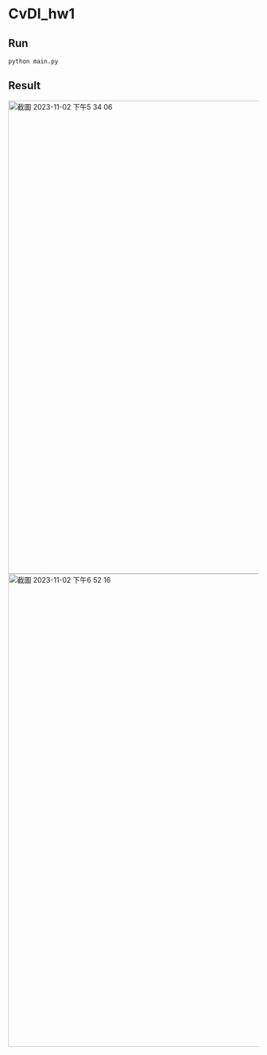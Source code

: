 # CvDl_hw1

## Run
```shell
python main.py
```
## Result
<img width="952" alt="截圖 2023-11-02 下午5 34 06" src="https://github.com/sw-shuwei/CvDl_hw1/assets/127728688/7e23cc92-16f9-4f82-bceb-07fbcb0f6641">
<img width="952" alt="截圖 2023-11-02 下午6 52 16" src="https://github.com/sw-shuwei/CvDl_hw1/assets/127728688/37eba605-ea50-4b7c-b76d-edea526b09a4">
